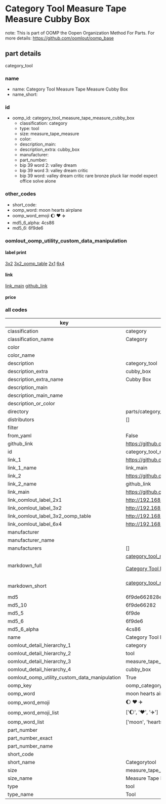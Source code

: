 # Category Tool Measure Tape Measure Cubby Box  

note: This is part of OOMP the Oopen Organization Method For Parts. For more details: https://github.com/oomlout/oomp_base

##  part details



category_tool

### name
* name: Category Tool Measure Tape Measure Cubby Box
* name_short: 
### id
* oomp_id: category_tool_measure_tape_measure_cubby_box
  * classification: category
  * type: tool
  * size: measure_tape_measure
  * color: 
  * description_main: 
  * description_extra: cubby_box
  * manufacturer: 
  * part_number: 
  * bip 39 word 2: valley dream
  * bip 39 word 3: valley dream critic
  * bip 39 word: valley dream critic rare bronze pluck liar model expect office solve alone

### other_codes
* short_code: 
* oomp_word: moon hearts airplane
* oomp_word_emoji :moon: :hearts: :airplane:
* md5_6_alpha: 4cs86
* md5_6: 6f9de6






### oomlout_oomp_utility_custom_data_manipulation
#### label print
[3x2](http://192.168.1.245:1112/?label=oomp%204cs86)
[3x2_oomp_table](http://192.168.1.107:1112/?label=oomp%204cs86)
[2x1](http://192.168.1.242:1112/?label=oomp%204cs86)
[6x4](http://192.168.1.55:1112/?label=oomp%204cs86)    

#### link

[link_main](https://github.com/oomlout/oomlout_oomp_current_version_messy/tree/main/parts/category_tool_measure_tape_measure_cubby_box) [github_link](https://github.com/oomlout/oomlout_oomp_part_src/tree/main/parts/category_tool_measure_tape_measure_cubby_box)                             

#### price







### all codes 
| key | value |  
| --- | --- |  
| classification | category |  
| classification_name | Category |  
| color |  |  
| color_name |  |  
| description | category_tool |  
| description_extra | cubby_box |  
| description_extra_name | Cubby Box |  
| description_main |  |  
| description_main_name |  |  
| description_or_color |   |  
| directory | parts/category_tool_measure_tape_measure_cubby_box |  
| distributors | [] |  
| filter |  |  
| from_yaml | False |  
| github_link | https://github.com/oomlout/oomlout_oomp_part_src/tree/main/parts/category_tool_measure_tape_measure_cubby_box |  
| id | category_tool_measure_tape_measure_cubby_box |  
| link_1 | https://github.com/oomlout/oomlout_oomp_current_version_messy/tree/main/parts/category_tool_measure_tape_measure_cubby_box |  
| link_1_name | link_main |  
| link_2 | https://github.com/oomlout/oomlout_oomp_part_src/tree/main/parts/category_tool_measure_tape_measure_cubby_box |  
| link_2_name | github_link |  
| link_main | https://github.com/oomlout/oomlout_oomp_current_version_messy/tree/main/parts/category_tool_measure_tape_measure_cubby_box |  
| link_oomlout_label_2x1 | http://192.168.1.242:1112/?label=oomp%204cs86 |  
| link_oomlout_label_3x2 | http://192.168.1.245:1112/?label=oomp%204cs86 |  
| link_oomlout_label_3x2_oomp_table | http://192.168.1.107:1112/?label=oomp%204cs86 |  
| link_oomlout_label_6x4 | http://192.168.1.55:1112/?label=oomp%204cs86 |  
| manufacturer |  |  
| manufacturer_name |  |  
| manufacturers | [] |  
| markdown_full | [category_tool_measure_tape_measure_cubby_box](https://github.com/oomlout/oomlout_oomp_current_version_messy/tree/main/parts/category_tool_measure_tape_measure_cubby_box)<br>[](https://github.com/oomlout/oomlout_oomp_current_version_messy/tree/main/parts/category_tool_measure_tape_measure_cubby_box)<br>[Category Tool Measure Tape Measure Cubby Box](https://github.com/oomlout/oomlout_oomp_current_version_messy/tree/main/parts/category_tool_measure_tape_measure_cubby_box)<br><br> |  
| markdown_short | [category_tool_measure_tape_measure_cubby_box](https://github.com/oomlout/oomlout_oomp_current_version_messy/tree/main/parts/category_tool_measure_tape_measure_cubby_box)<br><br> |  
| md5 | 6f9de662828e901a9a8e5b206790a787 |  
| md5_10 | 6f9de66282 |  
| md5_5 | 6f9de |  
| md5_6 | 6f9de6 |  
| md5_6_alpha | 4cs86 |  
| name | Category Tool Measure Tape Measure Cubby Box |  
| oomlout_detail_hierarchy_1 | category |  
| oomlout_detail_hierarchy_2 | tool |  
| oomlout_detail_hierarchy_3 | measure_tape_measure |  
| oomlout_detail_hierarchy_4 | cubby_box |  
| oomlout_oomp_utility_custom_data_manipulation | True |  
| oomp_key | oomp_category_tool_measure_tape_measure_cubby_box |  
| oomp_word | moon hearts airplane |  
| oomp_word_emoji | :moon: :hearts: :airplane: |  
| oomp_word_emoji_list | [':moon:', ':hearts:', ':airplane:'] |  
| oomp_word_list | ['moon', 'hearts', 'airplane'] |  
| part_number |  |  
| part_number_exact |  |  
| part_number_name |  |  
| short_code |  |  
| short_name | Categorytool |  
| size | measure_tape_measure |  
| size_name | Measure Tape Measure |  
| type | tool |  
| type_name | Tool |  
